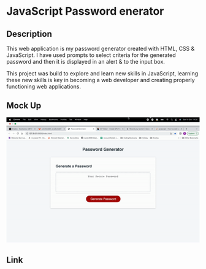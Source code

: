 # JavaScript Password enerator

## Description

This web application is my password generator created with HTML, CSS & JavaScript. I have used prompts to select criteria for the generated password and then it is displayed in an alert & to the input box.

This project was build to explore and learn new skills in JavaScript, learning these new skills is key in becoming a web developer and creating properly functioning web applications.

## Mock Up
![JavaScript Password Generator](./assets/images/javascript-generator.gif)

## Link
